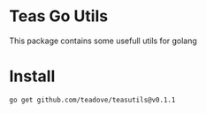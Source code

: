 # Teas Go Utils
This package contains some usefull utils for golang

# Install

```shell
go get github.com/teadove/teasutils@v0.1.1
``` 